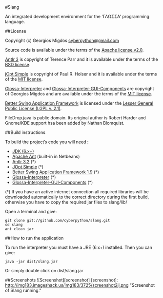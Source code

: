 #Slang

An integrated development environment for the 'ΓΛΩΣΣΑ' programming language.

##License

Copyright (c) Georgios Migdos <cyberpython@gmail.com>

Source code is available under the terms of the [Apache license v2.0](http://www.apache.org/licenses/LICENSE-2.0).

[Antlr 3](http://www.antlr.org/) is copyright of Terence Parr and it is available under the terms of the [BSD license](http://www.antlr.org/license.html).

[jOpt Simple](http://jopt-simple.sourceforge.net/) is copyright of Paul R. Holser and it is available under the terms of the [MIT license](http://www.opensource.org/licenses/mit-license.php).

[Glossa-Interpreter](https://github.com/cyberpython/glossa-interpreter) and [Glossa-Interpreter-GUI-Components](https://github.com/cyberpython/glossa-interpreter-gui-components) are copyright of Georgios Migdos and are available under the terms of the [MIT license](http://www.opensource.org/licenses/mit-license.php).

[Better Swing Application Framework](http://kenai.com/projects/bsaf/pages/Home) is licensed under the [Lesser General Public License (LGPL v. 2.1)](http://www.gnu.org/licenses/old-licenses/lgpl-2.1.html).

FileDrop.java is public domain. Its original author is Robert Harder and Gnome/KDE support hsa been added by Nathan Blomquist.

##Build instructions

To build the project’s code you will need :

- [JDK (6.x+)](http://www.oracle.com/technetwork/java/javase/downloads/index.html)
- [Apache Ant](http://ant.apache.org/) (built-in in Netbeans)
- [Antlr 3.2](http://www.antlr.org/download/antlr-3.2.jar) (*)
- [JOpt Simple](http://jopt-simple.sourceforge.net/) (*)
- [Better Swing Application Framework 1.9](http://kenai.com/projects/bsaf/pages/Home) (*)
- [Glossa-Interpreter](https://github.com/cyberpython/glossa-interpreter) (*)
- [Glossa-Interpreter-GUI-Components](https://github.com/cyberpython/glossa-interpreter-gui-components) (*)

(*) If you have an active internet connection all required libraries will be downloaded automatically to the correct directory during the first build, otherwise you have to copy the required jar files to slang/lib/


Open a terminal and give:

    git clone git://github.com/cyberpython/slang.git
    cd slang
    ant clean jar

##How to run the application

To run the interpreter you must have a JRE (6.x+) installed. Then you can give:

    java -jar dist/slang.jar

Or simply double click on dist/slang.jar
    
##Screenshots
![Screenshot][screenshot]
[screenshot]: http://img183.imageshack.us/img183/3725/screenshot2ji.png  "Screenshot of Slang running."

